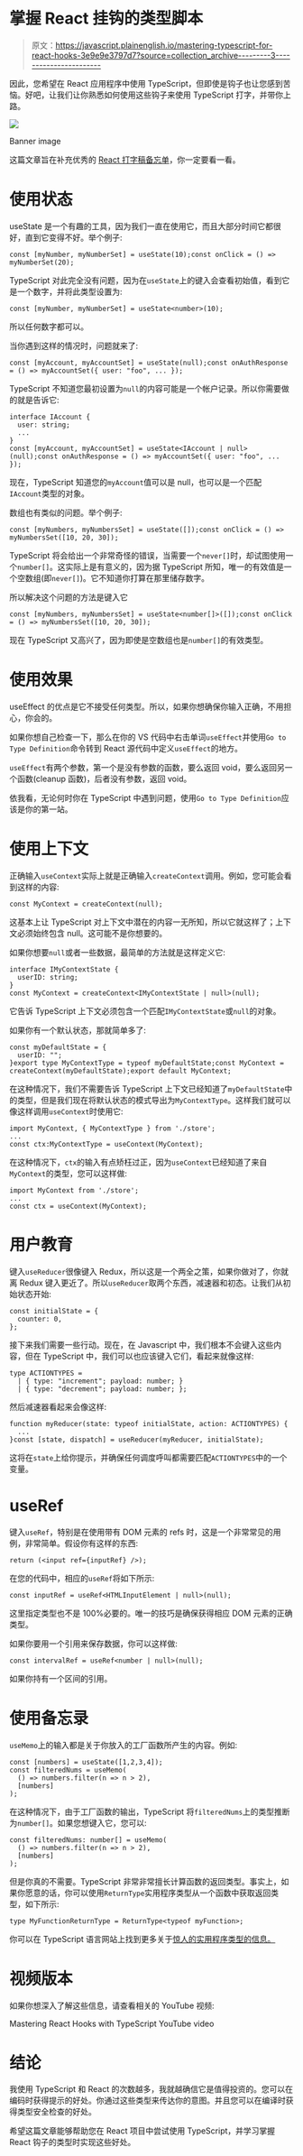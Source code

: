 # 掌握 React 挂钩的类型脚本

> 原文：<https://javascript.plainenglish.io/mastering-typescript-for-react-hooks-3e9e9e3797d7?source=collection_archive---------3----------------------->

因此，您希望在 React 应用程序中使用 TypeScript，但即使是钩子也让您感到苦恼。好吧，让我们让你熟悉如何使用这些钩子来使用 TypeScript 打字，并带你上路。

![](img/f8116705f0b024884bd95f29a09494d7.png)

Banner image

这篇文章旨在补充优秀的 [React 打字稿备忘单](https://github.com/typescript-cheatsheets/react)，你一定要看一看。

# 使用状态

useState 是一个有趣的工具，因为我们一直在使用它，而且大部分时间它都很好，直到它变得不好。举个例子:

```
const [myNumber, myNumberSet] = useState(10);const onClick = () => myNumberSet(20);
```

TypeScript 对此完全没有问题，因为在`useState`上的键入会查看初始值，看到它是一个数字，并将此类型设置为:

```
const [myNumber, myNumberSet] = useState<number>(10);
```

所以任何数字都可以。

当你遇到这样的情况时，问题就来了:

```
const [myAccount, myAccountSet] = useState(null);const onAuthResponse = () => myAccountSet({ user: "foo", ... });
```

TypeScript 不知道您最初设置为`null`的内容可能是一个帐户记录。所以你需要做的就是告诉它:

```
interface IAccount {
  user: string;
  ...
}
const [myAccount, myAccountSet] = useState<IAccount | null>(null);const onAuthResponse = () => myAccountSet({ user: "foo", ... });
```

现在，TypeScript 知道您的`myAccount`值可以是 null，也可以是一个匹配`IAccount`类型的对象。

数组也有类似的问题。举个例子:

```
const [myNumbers, myNumbersSet] = useState([]);const onClick = () => myNumbersSet([10, 20, 30]);
```

TypeScript 将会给出一个非常奇怪的错误，当需要一个`never[]`时，却试图使用一个`number[]`。这实际上是有意义的，因为据 TypeScript 所知，唯一的有效值是一个空数组(即`never[]`)。它不知道你打算在那里储存数字。

所以解决这个问题的方法是键入它

```
const [myNumbers, myNumbersSet] = useState<number[]>([]);const onClick = () => myNumbersSet([10, 20, 30]);
```

现在 TypeScript 又高兴了，因为即使是空数组也是`number[]`的有效类型。

# 使用效果

useEffect 的优点是它不接受任何类型。所以，如果你想确保你输入正确，不用担心，你会的。

如果你想自己检查一下，那么在你的 VS 代码中右击单词`useEffect`并使用`Go to Type Definition`命令转到 React 源代码中定义`useEffect`的地方。

`useEffect`有两个参数，第一个是没有参数的函数，要么返回 void，要么返回另一个函数(cleanup 函数)，后者没有参数，返回 void。

依我看，无论何时你在 TypeScript 中遇到问题，使用`Go to Type Definition`应该是你的第一站。

# 使用上下文

正确输入`useContext`实际上就是正确输入`createContext`调用。例如，您可能会看到这样的内容:

```
const MyContext = createContext(null);
```

这基本上让 TypeScript 对上下文中潜在的内容一无所知，所以它就这样了；上下文必须始终包含 null。这可能不是你想要的。

如果你想要`null`或者一些数据，最简单的方法就是这样定义它:

```
interface IMyContextState {
  userID: string;
}
const MyContext = createContext<IMyContextState | null>(null);
```

它告诉 TypeScript 上下文必须包含一个匹配`IMyContextState`或`null`的对象。

如果你有一个默认状态，那就简单多了:

```
const myDefaultState = {
  userID: "";
}export type MyContextType = typeof myDefaultState;const MyContext = createContext(myDefaultState);export default MyContext;
```

在这种情况下，我们不需要告诉 TypeScript 上下文已经知道了`myDefaultState`中的类型，但是我们现在将默认状态的模式导出为`MyContextType`。这样我们就可以像这样调用`useContext`时使用它:

```
import MyContext, { MyContextType } from './store';
...
const ctx:MyContextType = useContext(MyContext);
```

在这种情况下，`ctx`的输入有点矫枉过正，因为`useContext`已经知道了来自`MyContext`的类型，您可以这样做:

```
import MyContext from './store';
...
const ctx = useContext(MyContext);
```

# 用户教育

键入`useReducer`很像键入 Redux，所以这是一个两全之策，如果你做对了，你就离 Redux 键入更近了。所以`useReducer`取两个东西，减速器和初态。让我们从初始状态开始:

```
const initialState = {
  counter: 0,
};
```

接下来我们需要一些行动。现在，在 Javascript 中，我们根本不会键入这些内容，但在 TypeScript 中，我们可以也应该键入它们，看起来就像这样:

```
type ACTIONTYPES =
  | { type: "increment"; payload: number; }
  | { type: "decrement"; payload: number; };
```

然后减速器看起来会像这样:

```
function myReducer(state: typeof initialState, action: ACTIONTYPES) {
  ...
}const [state, dispatch] = useReducer(myReducer, initialState);
```

这将在`state`上给你提示，并确保任何调度呼叫都需要匹配`ACTIONTYPES`中的一个变量。

# useRef

键入`useRef`，特别是在使用带有 DOM 元素的 refs 时，这是一个非常常见的用例，非常简单。假设你有这样的东西:

```
return (<input ref={inputRef} />);
```

在您的代码中，相应的`useRef`将如下所示:

```
const inputRef = useRef<HTMLInputElement | null>(null);
```

这里指定类型也不是 100%必要的。唯一的技巧是确保获得相应 DOM 元素的正确类型。

如果你要用一个引用来保存数据，你可以这样做:

```
const intervalRef = useRef<number | null>(null);
```

如果你持有一个区间的引用。

# 使用备忘录

`useMemo`上的输入都是关于你放入的工厂函数所产生的内容。例如:

```
const [numbers] = useState([1,2,3,4]);
const filteredNums = useMemo(
  () => numbers.filter(n => n > 2),
  [numbers]
);
```

在这种情况下，由于工厂函数的输出，TypeScript 将`filteredNums`上的类型推断为`number[]`。如果您想键入它，您可以:

```
const filteredNums: number[] = useMemo(
  () => numbers.filter(n => n > 2),
  [numbers]
);
```

但是你真的不需要。TypeScript 非常非常擅长计算函数的返回类型。事实上，如果你愿意的话，你可以使用`ReturnType`实用程序类型从一个函数中获取返回类型，如下所示:

```
type MyFunctionReturnType = ReturnType<typeof myFunction>;
```

你可以在 TypeScript 语言网站上找到更多关于[惊人的实用程序类型的信息。](https://www.typescriptlang.org/docs/handbook/utility-types.html)

# 视频版本

如果你想深入了解这些信息，请查看相关的 YouTube 视频:

Mastering React Hooks with TypeScript YouTube video

# 结论

我使用 TypeScript 和 React 的次数越多，我就越确信它是值得投资的。您可以在编码时获得提示的好处。你通过这些类型来传达你的意图。并且您可以在编译时获得类型安全检查的好处。

希望这篇文章能够帮助您在 React 项目中尝试使用 TypeScript，并学习掌握 React 钩子的类型时实现这些好处。